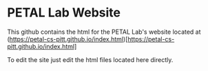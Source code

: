# PETAL Lab Website

This github contains the html for the PETAL Lab's website located at (https://petal-cs-pitt.github.io/index.html)[https://petal-cs-pitt.github.io/index.html]

To edit the site just edit the html files located here directly.
